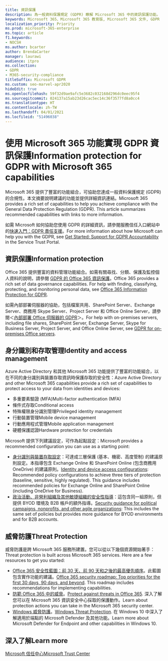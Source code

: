```yaml
---
title: 資訊保護
description: 為一般資料保護規定 (GDPR) 瞭解 Microsoft 365 中的資訊保護功能。
keywords: Microsoft 365、Microsoft 365 教育版, Microsoft 365 文件, GDPR
localization_priority: Priority
ms.prod: microsoft-365-enterprise
ms.topic: article
f1.keywords:
- NOCSH
ms.author: bcarter
author: BrendaCarter
manager: laurawi
audience: itpro
ms.collection:
- GDPR
- M365-security-compliance
titleSuffix: Microsoft GDPR
ms.custom: seo-marvel-apr2020
hideEdit: true
ms.openlocfilehash: 59f32d9ae9afc5e3682c032168d296dc0eec95f4
ms.sourcegitcommit: 024137a15ab23d26cac5ec14c36f3577fd8a0cc4
ms.translationtype: HT
ms.contentlocale: zh-TW
ms.lasthandoff: 04/01/2021
ms.locfileid: "51496038"
---
```

# <a name="information-protection-for-gdpr-with-microsoft-365-capabilities"></a><span data-ttu-id="cd8fa-104">使用 Microsoft 365 功能實現 GDPR 資訊保護</span><span class="sxs-lookup"><span data-stu-id="cd8fa-104">Information protection for GDPR with Microsoft 365 capabilities</span></span>

<span data-ttu-id="cd8fa-p101">Microsoft 365 提供了豐富的功能組合，可協助您達成一般資料保護規定 (GDPR) 的合規性。本文摘要說明建議的功能並提供詳細資訊連結。</span><span class="sxs-lookup"><span data-stu-id="cd8fa-p101">Microsoft 365 provides a rich set of capabilities to help you achieve compliance with the General Data Protection Regulation (GDPR). This article summarizes recommended capabilities with links to more information.</span></span>

<span data-ttu-id="cd8fa-107">如需 Microsoft 如何協助您使用 GDPR 的詳細資訊，請參閱服務信任入口網站中的[快速入門：GDPR 責任支援](https://servicetrust.microsoft.com/ViewPage/GDPRGetStarted)。</span><span class="sxs-lookup"><span data-stu-id="cd8fa-107">For more information about how Microsoft can help you with the GDPR, see [Get Started: Support for GDPR Accountability](https://servicetrust.microsoft.com/ViewPage/GDPRGetStarted) in the Service Trust Portal.</span></span>

## <a name="information-protection"></a><span data-ttu-id="cd8fa-108">資訊保護</span><span class="sxs-lookup"><span data-stu-id="cd8fa-108">Information protection</span></span>

<span data-ttu-id="cd8fa-p102">Office 365 提供豐富的資料管理功能組合。如需有關尋找、分類、保護及監控個人資料的說明，請參閱 [GDPR 的 Office 365 資訊保護](/microsoft-365/compliance/office-365-information-protection-for-gdpr)。</span><span class="sxs-lookup"><span data-stu-id="cd8fa-p102">Office 365 provides a rich set of data governance capabilities. For help with finding, classifying, protecting, and monitoring personal data, see [Office 365 Information Protection for GDPR](/microsoft-365/compliance/office-365-information-protection-for-gdpr).</span></span>

<span data-ttu-id="cd8fa-111">如需內部部署伺服器的協助，包括檔案共用、SharePoint Server、Exchange Server、商務用 Skype Server、Project Server 和 Office Online Server，請參閱＜[內部部署 Office 伺服器的 GDPR](/microsoft-365/compliance/gdpr-for-office-servers)＞。</span><span class="sxs-lookup"><span data-stu-id="cd8fa-111">For help with on-premises servers, including file shares, SharePoint Server, Exchange Server, Skype for Business Server, Project Server, and Office Online Server, see [GDPR for on-premises Office servers](/microsoft-365/compliance/gdpr-for-office-servers).</span></span> 

## <a name="identity-and-access-management"></a><span data-ttu-id="cd8fa-112">身分識別和存取管理</span><span class="sxs-lookup"><span data-stu-id="cd8fa-112">Identity and access management</span></span>

<span data-ttu-id="cd8fa-113">Azure Active Directory 和其他 Microsoft 365 功能提供了豐富的功能組合，以在不同的身分識別與裝置存取資訊時保護存取的安全性：</span><span class="sxs-lookup"><span data-stu-id="cd8fa-113">Azure Active Directory and other Microsoft 365 capabilities provide a rich set of capabilities to protect access to your data from identities and devices:</span></span>

- <span data-ttu-id="cd8fa-114">多重要素驗證 (MFA)</span><span class="sxs-lookup"><span data-stu-id="cd8fa-114">Multi-factor authentication (MFA)</span></span>
- <span data-ttu-id="cd8fa-115">條件式存取</span><span class="sxs-lookup"><span data-stu-id="cd8fa-115">Conditional access</span></span>
- <span data-ttu-id="cd8fa-116">特殊權限身分識別管理</span><span class="sxs-lookup"><span data-stu-id="cd8fa-116">Privileged identity management</span></span>
- <span data-ttu-id="cd8fa-117">行動裝置管理</span><span class="sxs-lookup"><span data-stu-id="cd8fa-117">Mobile device management</span></span>
- <span data-ttu-id="cd8fa-118">行動應用程式管理</span><span class="sxs-lookup"><span data-stu-id="cd8fa-118">Mobile application management</span></span>
- <span data-ttu-id="cd8fa-119">硬體保護認證</span><span class="sxs-lookup"><span data-stu-id="cd8fa-119">Hardware protection for credentials</span></span>

<span data-ttu-id="cd8fa-120">Microsoft 提供下列建議設定，可作為起點設定：</span><span class="sxs-lookup"><span data-stu-id="cd8fa-120">Microsoft provides a recommended configuration you can use as a starting point:</span></span>

- <span data-ttu-id="cd8fa-p103">[身分識別與裝置存取設定](/microsoft-365/security/office-365-security/microsoft-365-policies-configurations)：可達成三層保護 (基本、機密、高度管制) 的建議原則設定。本指導包含 Exchange Online 和 SharePoint Online (包含商務用 OneDrive) 的建議原則。</span><span class="sxs-lookup"><span data-stu-id="cd8fa-p103">[Identity and device access configurations](/microsoft-365/security/office-365-security/microsoft-365-policies-configurations): Recommended policy configurations to achieve three tiers of protection (baseline, sensitive, highly regulated). This guidance includes recommended policies for Exchange Online and SharePoint Online (including OneDrive for Business).</span></span>
- <span data-ttu-id="cd8fa-123">[政治活動、非營利組織及其他敏捷組織的安全性指導](/microsoft-365/security/office-365-security/microsoft-security-guidance-for-political-campaigns-nonprofits-and-other-agile-o)：這包含同一組原則，但提供 BYOD 環境及 B2B 帳戶的額外指導。</span><span class="sxs-lookup"><span data-stu-id="cd8fa-123">[Security guidance for political campaigns, nonprofits, and other agile organizations](/microsoft-365/security/office-365-security/microsoft-security-guidance-for-political-campaigns-nonprofits-and-other-agile-o): This includes the same set of policies but provides more guidance for BYOD environments and for B2B accounts.</span></span>

## <a name="threat-protection"></a><span data-ttu-id="cd8fa-124">威脅防護</span><span class="sxs-lookup"><span data-stu-id="cd8fa-124">Threat Protection</span></span>

<span data-ttu-id="cd8fa-p104">威脅防護是跨 Microsoft 365 服務所建置。您可以從以下幾個資源開始著手：</span><span class="sxs-lookup"><span data-stu-id="cd8fa-p104">Threat protection is built across Microsoft 365 services. Here are a few resources to get you started:</span></span>

- <span data-ttu-id="cd8fa-p105">[Office 365 安全性藍圖：前 30 天、前 90 天和之後的最高優先順序](/microsoft-365/security/office-365-security/security-roadmap)。此藍圖包含實作功能的建議。</span><span class="sxs-lookup"><span data-stu-id="cd8fa-p105">[Office 365 security roadmap: Top priorities for the first 30 days, 90 days, and beyond](/microsoft-365/security/office-365-security/security-roadmap). This roadmap includes recommendations for implementing capabilities.</span></span> 
- <span data-ttu-id="cd8fa-129">[防範 Office 365 中的威脅](/microsoft-365/security/office-365-security/protect-against-threats)。</span><span class="sxs-lookup"><span data-stu-id="cd8fa-129">[Protect against threats in Office 365](/microsoft-365/security/office-365-security/protect-against-threats).</span></span> <span data-ttu-id="cd8fa-130">深入了解您可以在 Microsoft 365 資訊安全中心採取的保護動作。</span><span class="sxs-lookup"><span data-stu-id="cd8fa-130">Learn about protection actions you can take in the Microsoft 365 security center.</span></span>
- <span data-ttu-id="cd8fa-131">[Windows 威脅防護](/windows/security/threat-protection/)。</span><span class="sxs-lookup"><span data-stu-id="cd8fa-131">[Windows Threat Protection](/windows/security/threat-protection/).</span></span> <span data-ttu-id="cd8fa-132">在 Windows 10 中深入了解適用於端點的 Microsoft Defender 及其他功能。</span><span class="sxs-lookup"><span data-stu-id="cd8fa-132">Learn more about Microsoft Defender for Endpoint and other capabilities in Windows 10.</span></span>

## <a name="learn-more"></a><span data-ttu-id="cd8fa-133">深入了解</span><span class="sxs-lookup"><span data-stu-id="cd8fa-133">Learn more</span></span>

[<span data-ttu-id="cd8fa-134">Microsoft 信任中心</span><span class="sxs-lookup"><span data-stu-id="cd8fa-134">Microsoft Trust Center</span></span>](https://www.microsoft.com/trust-center/privacy/gdpr-overview)
